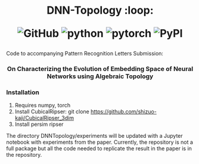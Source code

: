 <h1 align="center">
<p>DNN-Topology :loop:</p>
<p align="center">
<img alt="GitHub" src="https://img.shields.io/github/license/cross-caps/AFLI?color=green&logo=GNU&logoColor=green">
<img alt="python" src="https://img.shields.io/badge/python-%3E%3D3.8-blue?logo=python">
<img alt="pytorch" src="https://img.shields.io/badge/pytorch-%3E%3D1.8-orange?logo=pytorch">
<img alt="PyPI" src="https://img.shields.io/badge/release-v1.0-brightgreen?logo=apache&logoColor=brightgreen">
</p>
</h1>

Code to accompanying Pattern Recognition Letters Submission:
<h3 align="center">
On Characterizing the Evolution of Embedding Space of Neural Networks using Algebraic Topology
</h2>

### Installation
1. Requires numpy, torch
2. Install CubicalRipser: git clone https://github.com/shizuo-kaji/CubicalRipser_3dim
3. Install persim ripser

The directory DNNTopology/experiments will be updated with a Jupyter notebook with experiments from the paper.
Currently, the repository is not a full package but all the code needed to replicate the result in the paper is in the repository. 



